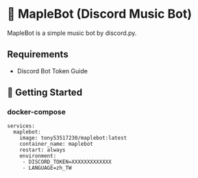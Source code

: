 # 🤖 MapleBot (Discord Music Bot)
MapleBot is a simple music bot by discord.py.

## Requirements
+ Discord Bot Token Guide


## 🚀 Getting Started
### docker-compose
```docker-compose
services:
  maplebot:
    image: tony53517230/maplebot:latest
    container_name: maplebot
    restart: always
    environment:
     - DISCORD_TOKEN=XXXXXXXXXXXXX
     - LANGUAGE=zh_TW
```
